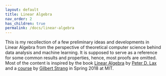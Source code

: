 ```yaml
---
layout: default
title: Linear Algebra
nav_order: 2
has_children: true
permalink: /docs/linear-algebra
---
```


This is my recollection of a few preliminary ideas and developments in Linear Algebra from the perspective of theoretical computer science behind data analysis and machine learning. It is supposed to serve as a reference for some common results and properties, hence, most proofs are omitted. Most of the content is inspired by the book [Linear Algebra](https://en.wikipedia.org/wiki/Peter_Lax) by [Peter D. Lax](https://books.google.ca/books/about/Linear_Algebra.html?id=YF2CQgAACAAJ) and a [course](https://ocw.mit.edu/courses/mathematics/18-065-matrix-methods-in-data-analysis-signal-processing-and-machine-learning-spring-2018/) by [Gilbert Strang](http://www-math.mit.edu/~gs/) in Spring 2018 at MIT.

